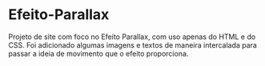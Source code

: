 # Efeito-Parallax
 
Projeto de site com foco no Efeito Parallax, com uso apenas do HTML e do CSS. Foi adicionado algumas imagens e textos de maneira intercalada para passar a ideia de movimento que o efeito proporciona.